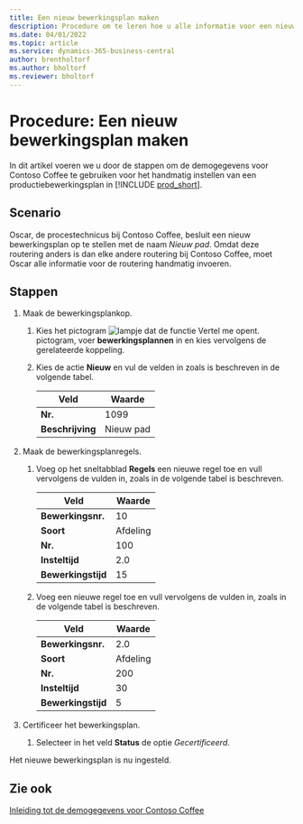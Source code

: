 ```yaml
---
title: Een nieuw bewerkingsplan maken
description: Procedure om te leren hoe u alle informatie voor een nieuw bewerkingsplan handmatig in Business Central invoert.
ms.date: 04/01/2022
ms.topic: article
ms.service: dynamics-365-business-central
author: brentholtorf
ms.author: bholtorf
ms.reviewer: bholtorf
---
```

# <a name="walkthrough-create-a-new-routing"></a>Procedure: Een nieuw bewerkingsplan maken

In dit artikel voeren we u door de stappen om de demogegevens voor Contoso Coffee te gebruiken voor het handmatig instellen van een productiebewerkingsplan in [!INCLUDE [prod_short](../../includes/prod_short.md)].  

## <a name="scenario"></a>Scenario

Oscar, de procestechnicus bij Contoso Coffee, besluit een nieuw bewerkingsplan op te stellen met de naam *Nieuw pad*. Omdat deze routering anders is dan elke andere routering bij Contoso Coffee, moet Oscar alle informatie voor de routering handmatig invoeren.  

## <a name="steps"></a>Stappen

1. Maak de bewerkingsplankop.  

    1. Kies het pictogram ![lampje dat de functie Vertel me opent.](../../media/ui-search/search_small.png "Vertel me wat u wilt doen") pictogram, voer **bewerkingsplannen** in en kies vervolgens de gerelateerde koppeling.  

    2. Kies de actie **Nieuw** en vul de velden in zoals is beschreven in de volgende tabel.  

        |Veld  |Waarde  |
        |---------|---------|
        |**Nr.** |1099|
        |**Beschrijving** |Nieuw pad|
2. Maak de bewerkingsplanregels.

    1. Voeg op het sneltabblad **Regels** een nieuwe regel toe en vull vervolgens de vulden in, zoals in de volgende tabel is beschreven.  

        |Veld  |Waarde  |
        |---------|---------|
        |**Bewerkingsnr.** |10|
        |**Soort** |Afdeling|
        |**Nr.** |100|
        |**Insteltijd** |2.0|
        |**Bewerkingstijd** |15|

    2. Voeg een nieuwe regel toe en vull vervolgens de vulden in, zoals in de volgende tabel is beschreven.  

        |Veld  |Waarde  |
        |---------|---------|
        |**Bewerkingsnr.** |2.0|
        |**Soort** |Afdeling|
        |**Nr.** |200|
        |**Insteltijd** |30|
        |**Bewerkingstijd** |5|
3. Certificeer het bewerkingsplan.

    1. Selecteer in het veld **Status** de optie *Gecertificeerd*.  

Het nieuwe bewerkingsplan is nu ingesteld.  

## <a name="see-also"></a>Zie ook

[Inleiding tot de demogegevens voor Contoso Coffee](../contoso-coffee-intro.md)  

